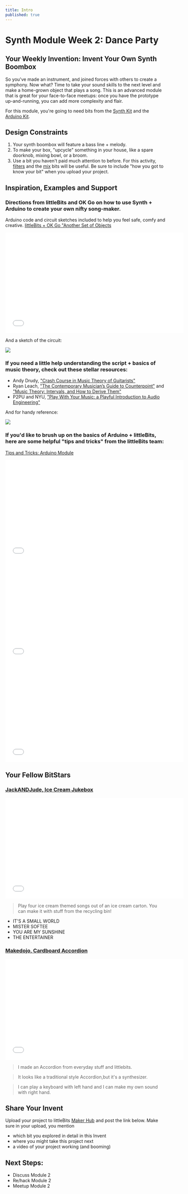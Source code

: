```yaml
---
title: Intro
published: true
---
```


# Synth Module Week 2: Dance Party

## Your Weekly Invention: Invent Your Own Synth Boombox
So you've made an instrument, and joined forces with others to create a symphony. Now what? Time to take your sound skills to the next level and make a home-grown object that plays a song. This is an advanced module that is great for your face-to-face meetups: once you have the prototype up-and-running, you can add more complexity and flair. 

For this module, you're going to need bits from the [Synth Kit](http://littlebits.cc/kits/synth-kit) and the [Arduino Kit](http://littlebits.cc/kits/arduino-coding-kit). 

## Design Constraints
1. Your synth boombox will feature a bass line + melody.
2. To make your box, "upcycle" something in your house, like a spare doorknob, mixing bowl, or a broom. 
3. Use a bit you haven't paid much attention to before. For this activity, [filters](http://littlebits.cc/bits/filter) and the [mix](http://littlebits.cc/bits/mix) bits will be useful. Be sure to include "how you got to know your bit" when you upload your project. 

## Inspiration, Examples and Support
### Directions from littleBits and OK Go on how to use Synth + Arduino to create your own nifty song-maker. 
Arduino code and circuit sketches included to help you feel safe, comfy and creative.
[littleBits + OK Go "Another Set of Objects](http://littlebits.cc/projects/ok-go-another-set-of-objects-synth)

<iframe width="560" height="315" src="//www.youtube.com/embed/pobPgTv8dy4" frameborder="0" allowfullscreen></iframe>

And a sketch of the circuit:

![](/Images/large_OK_GO_Synth_Bits_annotated.png)

### If you need a little help understanding the script + basics of music theory, check out these stellar resources:

- Andy Drudy, ["Crash Course in Music Theory of Guitarists"](http://www.andydrudy.com/lessons/Crash_Course_in_Music_Theory_for_Guitarists.pdf)
- Ryan Leach, ["The Contemporary Musician’s Guide to Counterpoint"](http://music.tutsplus.com/tutorials/the-contemporary-musicians-guide-to-counterpoint--audio-4630) and ["Music Theory: Intervals, and How to Derive Them"](http://music.tutsplus.com/tutorials/music-theory-intervals-and-how-to-derive-them--audio-4559)
- P2PU and NYU, ["Play With Your Music: a Playful Introduction to Audio Engineering"](http://www.playwithyourmusic.org/)

And for handy reference:

![](/Images/intervals-emotions.jpg)

### If you'd like to brush up on the basics of Arduino + littleBits, here are some helpful "tips and tricks" from the littleBits team:

[Tips and Tricks: Arduino Module](http://littlebits.cc/tips-tricks-arduino-module)

<iframe width="560" height="315" src="//www.youtube.com/embed/FXQ9d3qJt3Q" frameborder="0" allowfullscreen></iframe>

<iframe width="560" height="315" src="//www.youtube.com/embed/AzFYCDB2tjE" frameborder="0" allowfullscreen></iframe>

<iframe width="560" height="315" src="//www.youtube.com/embed/o97j4Lim8H8" frameborder="0" allowfullscreen></iframe>

## Your Fellow BitStars
### [JackANDJude, Ice Cream Jukebox](http://littlebits.cc/projects/ice-cream-jukebox)

<iframe width="560" height="315" src="//www.youtube.com/embed/jC6xz3a_eyc" frameborder="0" allowfullscreen></iframe>

>Play four ice cream themed songs out of an ice cream carton.  You can make it with stuff from the recycling bin!  

- IT'S A SMALL WORLD
- MISTER SOFTEE
- YOU ARE MY SUNSHINE
- THE ENTERTAINER

### [Makedojo, Cardboard Accordion](http://littlebits.cc/projects/cardboard-accordion)

<iframe width="560" height="315" src="//www.youtube.com/embed/R00z7T3Q7J4" frameborder="0" allowfullscreen></iframe>

>I made an Accordion from everyday stuff and littlebits.

>It looks like a traditional style Accordion,but it's a synthesizer.

>I can play a keyboard with left hand and I can make my own sound with right hand.

## Share Your Invent 
Upload your project to littleBits [Maker Hub](http://littlebits.cc/projects) and post the link below. Make sure in your upload, you mention
- which bit you explored in detail in this Invent
- where you might take this project next
- a video of your project working (and booming)

## Next Steps:
- Discuss Module 2
- Re/hack Module 2
- Meetup Module 2
